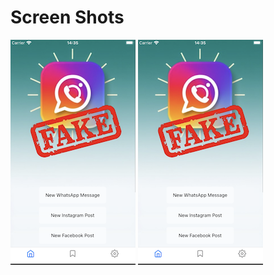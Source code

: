 
# Screen Shots

![HomePage](./src/assets/images/screenshot_homepage.png)
![Whatsapp](./src/assets/images/screenshot_homepage.png)
